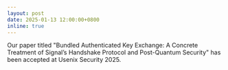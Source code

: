 ```yaml
---
layout: post
date: 2025-01-13 12:00:00+0800
inline: true
---
```


Our paper titled "Bundled Authenticated Key Exchange: A Concrete Treatment of Signal’s Handshake Protocol and Post-Quantum Security" has been accepted at Usenix Security 2025.